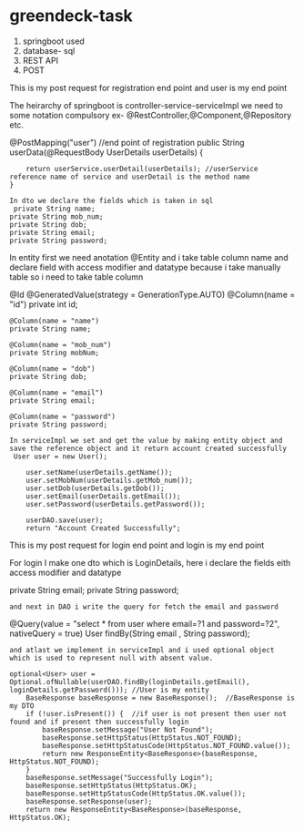 # greendeck-task

1.  springboot used
2.  database- sql 
3.  REST API
4.  POST

This is my post request for registration end point and user is my end point

The heirarchy of springboot is controller-service-serviceImpl
we need to some notation compulsory
ex- @RestController,@Component,@Repository etc.

 @PostMapping("user")  //end point of registration
    public String userData(@RequestBody UserDetails userDetails) {

        return userService.userDetail(userDetails); //userService reference name of service and userDetail is the method name
    }
    
    In dto we declare the fields which is taken in sql
     private String name;
    private String mob_num;
    private String dob;
    private String email;
    private String password;
    
    
   In entity first we need anotation @Entity and i take table column name and declare field with access modifier and datatype
   because i take manually table so i need to take table column
   
   @Id
    @GeneratedValue(strategy =  GenerationType.AUTO)
    @Column(name = "id")
    private int id;

    @Column(name = "name")
    private String name;

    @Column(name = "mob_num")
    private String mobNum;

    @Column(name = "dob")
    private String dob;

    @Column(name = "email")
    private String email;

    @Column(name = "password")
    private String password;
    
    In serviceImpl we set and get the value by making entity object and save the reference object and it return account created successfully
     User user = new User();

        user.setName(userDetails.getName());
        user.setMobNum(userDetails.getMob_num());
        user.setDob(userDetails.getDob());
        user.setEmail(userDetails.getEmail());
        user.setPassword(userDetails.getPassword());

        userDAO.save(user);
        return "Account Created Successfully";
        
    



This is my post request for login end point and login is my end point

For login I make one dto which is LoginDetails, here i declare the fields eith access modifier and datatype

private String email;
    private String password;
    
    and next in DAO i write the query for fetch the email and password
   @Query(value = "select * from user where email=?1 and password=?2", nativeQuery = true)
    User findBy(String email , String password);
    
    
    and atlast we implement in serviceImpl and i used optional object which is used to represent null with absent value.
    
    optional<User> user = Optional.ofNullable(userDAO.findBy(loginDetails.getEmail(), loginDetails.getPassword())); //User is my entity
        BaseResponse baseResponse = new BaseResponse();  //BaseResponse is my DTO 
        if (!user.isPresent()) {  //if user is not present then user not found and if present then successfully login
            baseResponse.setMessage("User Not Found");
            baseResponse.setHttpStatus(HttpStatus.NOT_FOUND);
            baseResponse.setHttpStatusCode(HttpStatus.NOT_FOUND.value());
            return new ResponseEntity<BaseResponse>(baseResponse, HttpStatus.NOT_FOUND);
        }
        baseResponse.setMessage("Successfully Login");
        baseResponse.setHttpStatus(HttpStatus.OK);
        baseResponse.setHttpStatusCode(HttpStatus.OK.value());
        baseResponse.setResponse(user);
        return new ResponseEntity<BaseResponse>(baseResponse, HttpStatus.OK);

        
        
        
